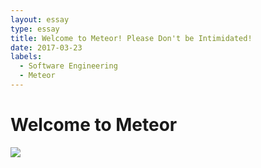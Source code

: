 ```yaml
---
layout: essay
type: essay
title: Welcome to Meteor! Please Don't be Intimidated!
date: 2017-03-23
labels:
  - Software Engineering
  - Meteor
---
```

# Welcome to Meteor

<img class="ui image" src="http://naturaily.com/images/meteor.png">
